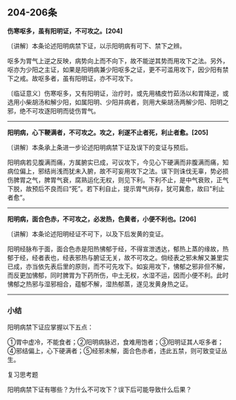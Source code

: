 ## 204-206条

**伤寒呕多，虽有阳明证，不可攻之。[204]**

〔讲解〕本条论述阳明病禁下证，以示阳明病有可下、禁下之辨。

呕多为胃气上逆之反映，病势向上而不向下，故不能逆其势而用攻下之法。另外，呕亦为少阳之主证，如果是阳明病兼少阳呕多之证，更不可滥用攻下，因少阳有禁下之戒。故呕多者，虽有阳明证，亦不可攻下。

〔临证意义〕伤寒呕多，又有阳明证，治疗时，或先用橘皮竹茹汤以和胃降逆，或选用小柴胡汤和解少阳，如属阳明、少阳并病者，则用大柴胡汤两解少阳、阳明之邪，绝不可攻逐阳明而徒伤胃气。

------

**阳明病，心下鞕满者，不可攻之。攻之，利遂不止者死，利止者愈。[205]**

〔讲解〕本条承上条进一步论述阳明病禁下证及误下的变证与预后。

阳明病若见腹满而痛，方属腑实已成，可议攻下，今见心下硬满而非腹满而痛，知病位偏上，邪结尚浅而犹未入腑，故不可妄用攻下之法。误下则诛伐无辜，势必损伤脾胃之气，脾胃气衰，腐熟运化无权，则见下利。下利不止，是中气衰败，正气下脱，故预后不良而曰“死”。若下利自止，提示胃气尚存，犹可冀愈，故曰"利止者愈”。

------

**阳明病，面合色赤，不可攻之，必发热，色黄者，小便不利也。[206]**

〔讲解〕本条论述阳明经证不可下，以及下后发黄的变证。

阳明经脉布于面，面合色赤是阳热怫郁于经，不得宣泄透达，郁热上蒸的缘故，热郁于经，经者表也，经表邪热与腑证无关，故不可攻之。倘经表之邪未解又兼里实已成，亦当依先表后里的原则，而不可先攻下。如妄用攻下，怫郁之邪非但不解，而反更加怫郁，同时脾胃为下药所伤，中土无权，水湿不运，因而小便不利。此时怫郁之热邪与湿邪相合，蕴郁不解，湿热郁蒸，遂见发黄身热之证。

------

### 小结

阳明病禁下证应掌握以下五点：

①胃中虚冷，不能食者；②阳明病脉迟，食难用饱者；③阳明证其人呕多者；④邪结偏上，心下硬满者；⑤经邪未解，面合色赤者，违此五禁，则可致变证丛生。

复习思考题

阳明病禁下证有哪些？为什么不可攻下？误下后可能导致什么后果？



